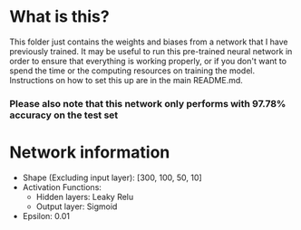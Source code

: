 # What is this?
This folder just contains the weights and biases from a network that I have previously trained. It may be useful to run this pre-trained neural network in order to ensure that everything is working properly, or if you don't want to spend the time or the computing resources on training the model. Instructions on how to set this up are in the main README.md.

### Please also note that this network only performs with 97.78% accuracy on the test set
# Network information
- Shape (Excluding input layer): [300, 100, 50, 10]
- Activation Functions:
  - Hidden layers: Leaky Relu
  - Output layer: Sigmoid
- Epsilon: 0.01
